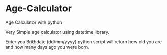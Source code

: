 # Age-Calculator
Age Calculator with python

Very Simple age calculator using datetime library.

Enter you Brithdate (dd/mm/yyyy) python script will return how old you are and how many days ago you were born.
